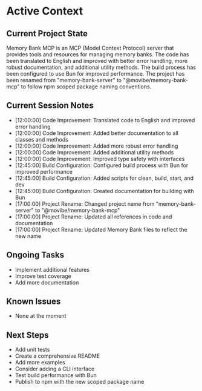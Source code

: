 # Active Context

## Current Project State

Memory Bank MCP is an MCP (Model Context Protocol) server that provides tools and resources for managing memory banks. The code has been translated to English and improved with better error handling, more robust documentation, and additional utility methods. The build process has been configured to use Bun for improved performance. The project has been renamed from "memory-bank-server" to "@movibe/memory-bank-mcp" to follow npm scoped package naming conventions.

## Current Session Notes

- [12:00:00] Code Improvement: Translated code to English and improved error handling
- [12:00:00] Code Improvement: Added better documentation to all classes and methods
- [12:00:00] Code Improvement: Added more robust error handling
- [12:00:00] Code Improvement: Added additional utility methods
- [12:00:00] Code Improvement: Improved type safety with interfaces
- [12:45:00] Build Configuration: Configured build process with Bun for improved performance
- [12:45:00] Build Configuration: Added scripts for clean, build, start, and dev
- [12:45:00] Build Configuration: Created documentation for building with Bun
- [17:00:00] Project Rename: Changed project name from "memory-bank-server" to "@movibe/memory-bank-mcp"
- [17:00:00] Project Rename: Updated all references in code and documentation
- [17:00:00] Project Rename: Updated Memory Bank files to reflect the new name

## Ongoing Tasks

- Implement additional features
- Improve test coverage
- Add more documentation

## Known Issues

- None at the moment

## Next Steps

- Add unit tests
- Create a comprehensive README
- Add more examples
- Consider adding a CLI interface
- Test build performance with Bun
- Publish to npm with the new scoped package name